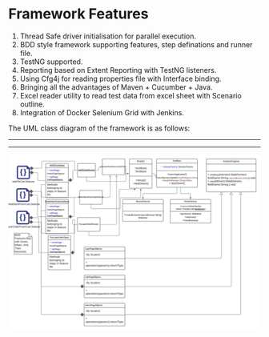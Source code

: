 # Framework Features

1. Thread Safe driver initialisation for parallel execution.
2. BDD style framework supporting features, step definations and runner file.
3. TestNG supported.
4. Reporting based on Extent Reporting with TestNG listeners.
5. Using Cfg4j for reading properties file with Interface binding.
6. Bringing all the advantages of Maven + Cucumber + Java.
7. Excel reader utility to read test data from excel sheet with Scenario outline.
8. Integration of Docker Selenium Grid with Jenkins.

The UML class diagram of the framework is as follows:


*****************************************************************************
*****************************************************************************

![](resources/BDD_Diagram.png)
